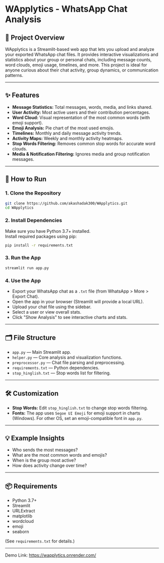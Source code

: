 # WApplytics - WhatsApp Chat Analysis

## 📱 Project Overview

WApplytics is a Streamlit-based web app that lets you upload and analyze your exported WhatsApp chat files. It provides interactive visualizations and statistics about your group or personal chats, including message counts, word clouds, emoji usage, timelines, and more. This project is ideal for anyone curious about their chat activity, group dynamics, or communication patterns.

---

## ✨ Features

- **Message Statistics:** Total messages, words, media, and links shared.
- **User Activity:** Most active users and their contribution percentages.
- **Word Cloud:** Visual representation of the most common words (with emoji support).
- **Emoji Analysis:** Pie chart of the most used emojis.
- **Timelines:** Monthly and daily message activity trends.
- **Activity Maps:** Weekly and monthly activity heatmaps.
- **Stop Words Filtering:** Removes common stop words for accurate word clouds.
- **Media & Notification Filtering:** Ignores media and group notification messages.

---

## 🚀 How to Run

### 1. Clone the Repository

```sh
git clone https://github.com/akashadak300/WApplytics.git
cd WApplytics
```

### 2. Install Dependencies

Make sure you have Python 3.7+ installed.  
Install required packages using pip:

```sh
pip install -r requirements.txt
```

### 3. Run the App

```sh
streamlit run app.py
```

### 4. Use the App

- Export your WhatsApp chat as a `.txt` file (from WhatsApp > More > Export Chat).
- Open the app in your browser (Streamlit will provide a local URL).
- Upload your chat file using the sidebar.
- Select a user or view overall stats.
- Click "Show Analysis" to see interactive charts and stats.

---

## 🗂️ File Structure

- `app.py` — Main Streamlit app.
- `helper.py` — Core analysis and visualization functions.
- `preprocessor.py` — Chat file parsing and preprocessing.
- `requirements.txt` — Python dependencies.
- `stop_hinglish.txt` — Stop words list for filtering.

---

## 🛠️ Customization

- **Stop Words:** Edit `stop_hinglish.txt` to change stop words filtering.
- **Fonts:** The app uses `Segoe UI Emoji` for emoji support in charts (Windows). For other OS, set an emoji-compatible font in `app.py`.

---

## 💡 Example Insights

- Who sends the most messages?
- What are the most common words and emojis?
- When is the group most active?
- How does activity change over time?

---

## 📦 Requirements

- Python 3.7+
- Streamlit
- URLExtract
- matplotlib
- wordcloud
- emoji
- seaborn

(See `requirements.txt` for details.)


---

Demo Link: https://wapplytics.onrender.com/
